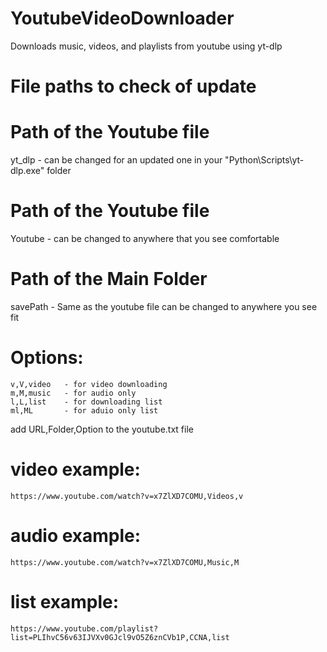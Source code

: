 # YoutubeVideoDownloader
 Downloads music, videos, and playlists from youtube using yt-dlp

# File paths to check of update
# Path of the Youtube file
 yt_dlp   - can be changed for an updated one in your "Python\Scripts\yt-dlp.exe" folder
 
# Path of the Youtube file
 Youtube  - can be changed to anywhere that you see comfortable

# Path of the Main Folder  
 savePath - Same as the youtube file can be changed to anywhere you see fit


# Options:
    v,V,video   - for video downloading
    m,M,music   - for audio only
    l,L,list    - for downloading list
    ml,ML       - for aduio only list


 add URL,Folder,Option to the youtube.txt file

# video example:
    https://www.youtube.com/watch?v=x7ZlXD7COMU,Videos,v

# audio example:
    https://www.youtube.com/watch?v=x7ZlXD7COMU,Music,M

# list example:
    https://www.youtube.com/playlist?list=PLIhvC56v63IJVXv0GJcl9vO5Z6znCVb1P,CCNA,list

